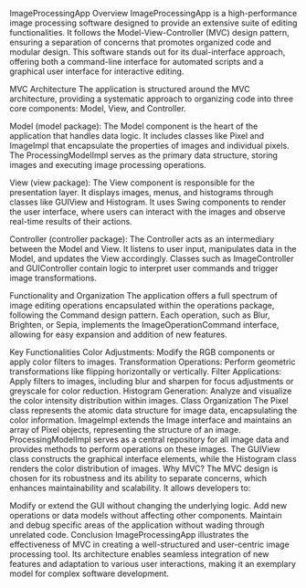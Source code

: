 ImageProcessingApp
Overview
ImageProcessingApp is a high-performance image processing software designed to provide an extensive suite of editing functionalities. It follows the Model-View-Controller (MVC) design pattern, ensuring a separation of concerns that promotes organized code and modular design. This software stands out for its dual-interface approach, offering both a command-line interface for automated scripts and a graphical user interface for interactive editing.

MVC Architecture
The application is structured around the MVC architecture, providing a systematic approach to organizing code into three core components: Model, View, and Controller.

Model (model package): The Model component is the heart of the application that handles data logic. It includes classes like Pixel and ImageImpl that encapsulate the properties of images and individual pixels. The ProcessingModelImpl serves as the primary data structure, storing images and executing image processing operations.

View (view package): The View component is responsible for the presentation layer. It displays images, menus, and histograms through classes like GUIView and Histogram. It uses Swing components to render the user interface, where users can interact with the images and observe real-time results of their actions.

Controller (controller package): The Controller acts as an intermediary between the Model and View. It listens to user input, manipulates data in the Model, and updates the View accordingly. Classes such as ImageController and GUIController contain logic to interpret user commands and trigger image transformations.

Functionality and Organization
The application offers a full spectrum of image editing operations encapsulated within the operations package, following the Command design pattern. Each operation, such as Blur, Brighten, or Sepia, implements the ImageOperationCommand interface, allowing for easy expansion and addition of new features.

Key Functionalities
Color Adjustments: Modify the RGB components or apply color filters to images.
Transformation Operations: Perform geometric transformations like flipping horizontally or vertically.
Filter Applications: Apply filters to images, including blur and sharpen for focus adjustments or greyscale for color reduction.
Histogram Generation: Analyze and visualize the color intensity distribution within images.
Class Organization
The Pixel class represents the atomic data structure for image data, encapsulating the color information.
ImageImpl extends the Image interface and maintains an array of Pixel objects, representing the structure of an image.
ProcessingModelImpl serves as a central repository for all image data and provides methods to perform operations on these images.
The GUIView class constructs the graphical interface elements, while the Histogram class renders the color distribution of images.
Why MVC?
The MVC design is chosen for its robustness and its ability to separate concerns, which enhances maintainability and scalability. It allows developers to:

Modify or extend the GUI without changing the underlying logic.
Add new operations or data models without affecting other components.
Maintain and debug specific areas of the application without wading through unrelated code.
Conclusion
ImageProcessingApp illustrates the effectiveness of MVC in creating a well-structured and user-centric image processing tool. Its architecture enables seamless integration of new features and adaptation to various user interactions, making it an exemplary model for complex software development.